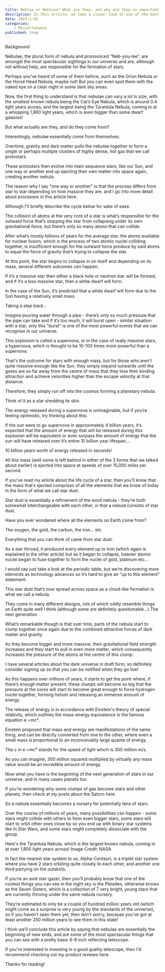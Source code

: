 ```yaml
---
title: Neblua or Nebluea? What are they, and why are they so important?
description: In this article, we take a closer look at one of the most important parts to our not our existence in this universe, but the existence of most celestial bodies. 
date: 2023-1-01
categories:
    - Miscellaneous
published: true
---
```


Background

Nebulae, the plural form of nebula and pronounced “Neb-you-lee”, are amongst the most spectacular sightings in our universe and are, although not without help, are responsible for the formation of stars.

Perhaps you've heard of some of them before, such as the Orion Nebula or the Horse Head Nebula, maybe not! But you can even spot them with the naked eye on a clear night in some dark sky areas. 


Now, the first thing to understand is that nebulae can vary a lot in size, with the smallest known nebula being the Cat’s Eye Nebula, which is around 0.4 light years across, and the largest being the Tarantula Nebula, coming in at a whopping 1,860 light years, which is even bigger than some dwarf galaxies! 

But what actually are they, and do they come from?

Interestingly, nebulae essentially come from themselves.

Overtime, gravity and dark matter pulls the nebulae together to form a single or perhaps multiple clusters of highly dense, hot gas that we call protostars. 

These protostars then evolve into main sequence stars, like our Sun, and one way or another end up ejecting their own matter into space again, creating another nebula.

The reason why I say "one way or another" is that the process differs from star to star depending on how massive they are, and I go into more detail about processes in this article here. 

Although I'll briefly describe the cycle below for sake of ease. 

The collision of atoms at the very core of a star is what’s responsible for the outward force that’s stopping the star from collapsing under its own gravitational force, but there’s only so many atoms that can collide.

After what’s mostly billions of years for the average star, the atoms available for nuclear fusion, which is the process of two atomic nuclei colliding together, is insufficient enough for the outward force produce by said atoms to equal the force of gravity that’s trying to collapse the star. 

At this point, the star begins to collapse in on itself and depending on its mass, several different outcomes can happen. 

If it’s a massive star then either a black hole or neutron star will be formed, and if it’s a less massive star, then a white dwarf will form. 

In the case of the Sun, it’s predicted that a white dwarf will form due to the Sun having a relatively small mass. 

Taking a step back...

Imagine pouring water through a pipe - there’s only so much pressure that the pipe can take and if it’s too much, it will burst open - similar situation with a star, only this "burst" is one of the most powerful events that we can recognise in our universe. 

This explosion is called a supernova, or in the case of really massive stars, a hypernova, which is thought to be 10-100 times more powerful than a supernova. 

That's the outcome for stars with enough mass, but for those who aren't quite massive enough like the Sun, they simply expand outwards until the gases are so far away from the centre of mass that they lose their binding attraction and achieve velocities higher than the escape velocity at that distance. 

Therefore, they simply run off into the cosmos forming a planetary nebula. 

Think of it as a star shedding its skin.

The energy released during a supernova is unimaginable, but if you’re feeling optimistic, try thinking about this: 

If the sun were to go supernova in approximately 4 billion years, it’s expected that the amount of energy that will be released during this explosion will be equivalent or even surpass the amount of energy that the sun will have released over it’s entire 10 billion year lifespan…. 

10 billion years worth of energy released in seconds!

All this mass (well some is left behind in either of the 3 forms that we talked about earlier) is ejected into space at speeds of over 15,000 miles per second. 

If you’ve read my article about the life cycle of a star, then you’ll know that the mass that’s ejected comprises of all the elements that we know of today in the form of what we call star dust. 

Star dust is essentially a refinement of the word nebula - they're both somewhat interchangeable with each other, in that a nebula consists of star dust. 

Have you ever wondered where all the elements on Earth come from? 

The oxygen, the gold, the carbon, the iron... etc

Everything that you can think of came from star dust. 

As a star thrived, it produced every element up to Iron (which again is explained in the other article) but as it began to collapse, heavier atomic nuclei began to fuse together to form the nuclei of gold, platinum etc...

I would say just take a look at the periodic table, but we’re discovering more elements as technology advances so it’s hard to give an “up to this element” statement. 


This star dust that’s now spread across space as a cloud-like formation is what we call a nebula. 

They come in many different designs, lots of which oddly resemble things on Earth quite well I think (although some are definitely questionable...)
The next generation

What’s remarkable though is that over time, parts of the nebula start to clump together once again due to the combined attractive forces of dark matter and gravity.

As they become bigger and more massive, their gravitational field strength increases and they start to pull in even more matter, which consequently increases the pressure of the atoms at the centre of this clump. 

I have several articles about the dark universe in draft form, so definitely consider signing up so that you can be notified when they go live! 

As this happens over millions of years, it starts to get the point where, if there’s enough matter present, these clumps will become so big that the pressure at the cores will start to become great enough to force hydrogen nuclei together, forming helium and releasing an immense amount of energy. 

The release of energy is in accordance with Einstein's theory of special relativity, which outlines the mass-energy equivalence in the famous equation e =mc². 

Einstein proposed that mass and energy are manifestations of the same thing, and can be directly converted from one to the other, where even a small mass is proportional to an inconceivably large quanta of energy.

The c in e =mc² stands for the speed of light which is 300 million m/s.

As you can imagine, 300 million squared multiplied by virtually any mass value would be an incredible amount of energy. 

Now what you have is the beginning of the next generation of stars in our universe, and in many cases planets too. 

If you’re wondering why some clumps of gas become stars and other planets, then check at my posts about the Saturn here

So a nebula essentially becomes a nursery for potentially tens of stars. 

Over the course of millions of years, many possibilities can happen -  some stars might collide with others to form even bigger stars, some stars will start to orbit other ones close by so you end up with binary star systems like in Star Wars, and some stars might completely dissociate with the group. 

Here's the Tarantula Nebula, which is the largest known nebula, coming in at over 1,800 light years across! Image Credit: NASA 






In fact the nearest star system to us, Alpha-Centauri, is a triplet star system where you have 2 stars orbiting quite closely to each other, and another one third partying on the outskirts. 

If you’re an avid star-gazer, then you’ll probably know that one of the coolest things you can see in the night sky is the Pleiades, otherwise knows as the Seven Sisters, which is a collection of 7 very bright, young stars that are currently thriving under the same nebula nursery. 

They’re estimated to only be a couple of hundred million years old (which might come as a surprise is very young by the standards of the universe), so if you haven’t seen them yet, then don't worry, because you’ve got at least another 250 million years to see them in this state!

I think we’ll conclude this article by saying that nebulae are essentially the beginning of new ends, and are some of the most spectacular things that you can see with a pretty basic 6-8 inch reflecting telescope. 

If you're interested in investing in a good quality telescope, then I'd recommend checking out my product reviews here.

Thanks for reading!







  
